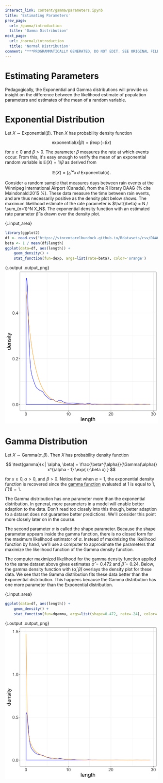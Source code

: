 ```yaml
---
interact_link: content/gamma/parameters.ipynb
title: 'Estimating Parameters'
prev_page:
  url: /gamma/introduction
  title: 'Gamma Distribution'
next_page:
  url: /normal/introduction
  title: 'Normal Distribution'
comment: "***PROGRAMMATICALLY GENERATED, DO NOT EDIT. SEE ORIGINAL FILES IN /content***"
---
```


# Estimating Parameters

Pedagogically, the Exponential and Gamma distributions will provide us insight on the difference between the likelihood estimate of population parameters and estimates of the mean of a random variable.

# Exponential Distribution

Let $X \sim \text{Exponential}(\beta)$.  Then $X$ has probability density function

$$ \text{exponential}(x | \beta) = \beta\exp{(-\beta x)} $$

for $x \geq 0$ and $\beta > 0$.  The parameter $\beta$ measures the rate at which events occur.  From this, it's easy enough to verify the mean of an exponential random variable is $\mathbb{E}(X) = 1 / \beta$ as derived from

$$ \mathbb{E}(X) = \int_0^{\infty} x \, d\text{ Exponential}(x).$$

Consider a random sample that measures days between rain events at the Winnipeg International Airport (Canada), from the R library DAAG {% cite Maindonald:2015 %}.  These data measure the time between rain events, and are thus necessarily positive as the density plot below shows.  The maximum likelihood estimate of the rate parameter is $\hat{\beta} = N / \sum_{n=1}^N X_N$.  The exponential density function with an estimated rate parameter $\hat{\beta}$ is drawn over the density plot. 



{:.input_area}
```R
library(ggplot2)
df <- read.csv("https://vincentarelbundock.github.io/Rdatasets/csv/DAAG/droughts.csv")
beta <- 1 / mean(df$length)
ggplot(data=df, aes(length)) +
    geom_density() +
    stat_function(fun=dexp, args=list(rate=beta), color='orange')
```





{:.output .output_png}
![png](../images/gamma/parameters_4_1.png)



# Gamma Distribution

Let $X \sim \text{Gamma}(\alpha, \beta)$.  Then $X$ has probability density function

$$ \text{gamma}(x | \alpha, \beta) =
\frac{\beta^{\alpha}}{\Gamma(\alpha)} x^{\alpha - 1} \exp{ (-\beta x) } $$

for $x \geq 0, \alpha > 0$, and $\beta > 0$.  Notice that when $\alpha = 1$, the exponential density function is recovered since the [gamma function](https://en.wikipedia.org/wiki/Gamma_function) evaluated at $1$ is equal to $1$, $\Gamma(1) = 1$.

The Gamma distribution has one parameter more than the exponential distribution.  In general, more parameters in a model will enable better adaption to the data.  Don't read too closely into this though, better adaption to a dataset does not guarantee better predictions.  We'll consider this point more closely later on in the course.

The second parameter $\alpha$ is called the shape parameter.  Because the shape parameter appears inside the gamma function, there is no closed form for the maximum likelihood estimator of $\alpha$.  Instead of maximizing the likelihood function by hand, we'll use a computer to approximate the parameters that maximize the likelihood function of the Gamma density function.

The computer maximized likelihood for the gamma density function applied to the same dataset above gives estimates $\hat{\alpha} = 0.472$ and $\hat{\beta} = 0.24$.  Below, the gamma density function with $(\hat{\alpha}, \hat{\beta})$ overlays the density plot for these data.  We see that the Gamma distribution fits these data better than the Exponential distribution.  This happens because the Gamma distribution has one more parameter than the Exponential distribution.



{:.input_area}
```R
ggplot(data=df, aes(length)) +
    geom_density() +
    stat_function(fun=dgamma, args=list(shape=0.472, rate=.24), color='orange')
```





{:.output .output_png}
![png](../images/gamma/parameters_7_1.png)


